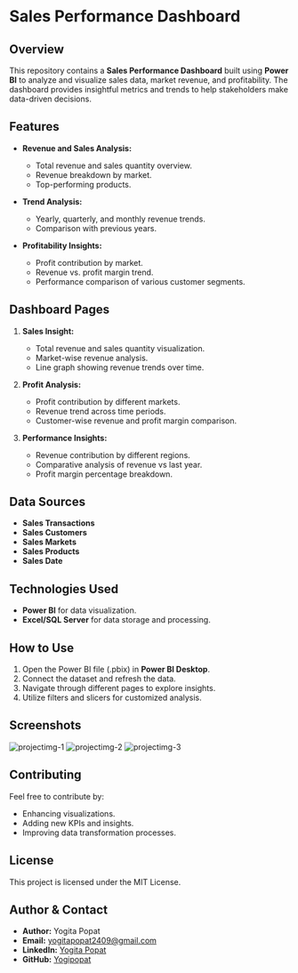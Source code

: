 # Sales Performance Dashboard

## Overview
This repository contains a **Sales Performance Dashboard** built using **Power BI** to analyze and visualize sales data, market revenue, and profitability. The dashboard provides insightful metrics and trends to help stakeholders make data-driven decisions.

## Features
- **Revenue and Sales Analysis:**
  - Total revenue and sales quantity overview.
  - Revenue breakdown by market.
  - Top-performing products.

- **Trend Analysis:**
  - Yearly, quarterly, and monthly revenue trends.
  - Comparison with previous years.

- **Profitability Insights:**
  - Profit contribution by market.
  - Revenue vs. profit margin trend.
  - Performance comparison of various customer segments.

## Dashboard Pages
1. **Sales Insight:**
   - Total revenue and sales quantity visualization.
   - Market-wise revenue analysis.
   - Line graph showing revenue trends over time.
   
2. **Profit Analysis:**
   - Profit contribution by different markets.
   - Revenue trend across time periods.
   - Customer-wise revenue and profit margin comparison.
   
3. **Performance Insights:**
   - Revenue contribution by different regions.
   - Comparative analysis of revenue vs last year.
   - Profit margin percentage breakdown.

## Data Sources
- **Sales Transactions**
- **Sales Customers**
- **Sales Markets**
- **Sales Products**
- **Sales Date**

## Technologies Used
- **Power BI** for data visualization.
- **Excel/SQL Server** for data storage and processing.

## How to Use
1. Open the Power BI file (.pbix) in **Power BI Desktop**.
2. Connect the dataset and refresh the data.
3. Navigate through different pages to explore insights.
4. Utilize filters and slicers for customized analysis.

## Screenshots
![projectimg-1](https://github.com/user-attachments/assets/e08b8f3c-9a10-4ddd-952a-b30a0ebf2b9d)
![projectimg-2](https://github.com/user-attachments/assets/b9691113-3c69-4cfb-b7b1-aa7ae9193dcc)
![projectimg-3](https://github.com/user-attachments/assets/a065fe71-f10d-45bb-8bb4-dc930418f842)


## Contributing
Feel free to contribute by:
- Enhancing visualizations.
- Adding new KPIs and insights.
- Improving data transformation processes.

## License
This project is licensed under the MIT License.

## Author & Contact
- **Author:** Yogita Popat  
- **Email:** [yogitapopat2409@gmail.com](mailto:yogitapopat2409@gmail.com)  
- **LinkedIn:** [Yogita Popat](https://www.linkedin.com/in/yogita-popat-26884225a/)  
- **GitHub:** [Yogipopat](https://github.com/Yogipopat)


